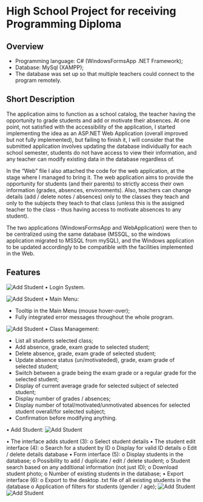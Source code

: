 # High School Project for receiving Programming Diploma
## Overview

- Programming language: C# (WindowsFormsApp .NET Framework); 
- Database: MySql (XAMPP);
- The database was set up so that multiple teachers could connect to the program remotely.

## Short Description
The application aims to function as a school catalog, the teacher having the opportunity to grade students and add or motivate their absences. At one point, not satisfied with the accessibility of the application, I started implementing the idea as an ASP.NET Web Application (overall improved but not fully implemented), but failing to finish it, I will consider that the submitted application involves updating the database individually for each school semester, students do not have access to view their information, and any teacher can modify existing data in the database regardless of.

In the “Web” file I also attached the code for the web application, at the stage where I managed to bring it. The web application aims to provide the opportunity for students (and their parents) to strictly access their own information (grades, absences, environments). Also, teachers can change details (add / delete notes / absences) only to the classes they teach and only to the subjects they teach to that class (unless this is the assigned teacher to the class - thus having access to motivate absences to any student).

The two applications (WindowsFormsApp and WebApplication) were then to be centralized using the same database (MSSQL, so the windows application migrated to MSSQL from mySQL), and the Windows application to be updated accordingly to be compatible with the facilities implemented in the Web.

## Features
![Add Student](/images/login.PNG)
• Login System.

![Add Student](/images/main_menu.PNG)
• Main Menu:
  - Tooltip in the Main Menu (mouse hover-over);
  - Fully integrated error messages throughout the whole program.

![Add Student](/images/class_management.PNG)
• Class Management:
  - List all students selected class;
  - Add absence, grade, exam grade to selected student;
  - Delete absence, grade, exam grade of selected student;
  - Update absence status (un/motivateded), grade, exam grade of selected student;
  - Switch between a grade being the exam grade or a regular grade for the selected student;
  - Display of current average grade for selected subject of selected student;
  - Display number of grades / absences;
  - Display number of total/motivated/unmotivated absences for selected student overall/for selected subject; 
  - Confirmation before modifying anything.

• Add Student:
![Add Student](/images/add_student.PNG)
  

• The interface adds student (3):
o Select student details
• The student edit interface (4):
o Search for a student by ID
o Display for valid ID details
o Edit / delete details database
• Form interface (5):
o Display students in the database;
o Possibility to add / duplicate / edit / delete student;
o Student search based on any additional information (not just ID);
o Download student photo;
o Number of existing students in the database;
• Export interface (6):
o Export to the desktop .txt file of all existing students in the database
o Application of filters for students (gender / age);
![Add Student](/images/manage_student.PNG)
![Add Student](/images/print_filter_students_list.PNG)

